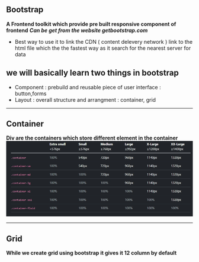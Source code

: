 ## Bootstrap
**A Frontend toolkit which provide pre built responsive component of frontend**
***Can be get from the website getbootstrap.com***
- Best way to use it to link the CDN ( content delevery network ) link to the html file which the the fastest way as it search for the nearest server for data

## we will basically learn two things in bootstrap 
- Component : prebuild and reusable piece of user interface : button,forms
- Layout : overall structure and arrangment  : container, grid

<hr>

## Container
**Div are the containers which store different element in the container**
<img src="container.jpeg"> 

<hr>

## Grid
**While we create grid using bootstrap it gives it 12 column by default** 
